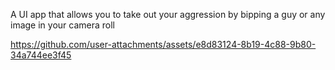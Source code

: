 A UI app that allows you to take out your aggression by bipping a guy or any image in your camera roll

https://github.com/user-attachments/assets/e8d83124-8b19-4c88-9b80-34a744ee3f45


